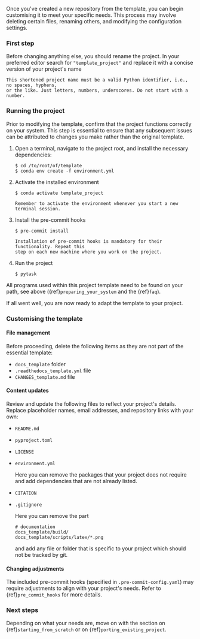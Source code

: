 Once you've created a new repository from the template, you can begin customising it to
meet your specific needs. This process may involve deleting certain files, renaming
others, and modifying the configuration settings.

### First step

Before changing anything else, you should rename the project. In your preferred editor
search for `"template_project"` and replace it with a concise version of your project's
name

```{warning}
This shortened project name must be a valid Python identifier, i.e., no spaces, hyphens,
or the like. Just letters, numbers, underscores. Do not start with a number.
```

### Running the project

Prior to modifying the template, confirm that the project functions correctly on your
system. This step is essential to ensure that any subsequent issues can be attributed to
changes you make rather than the original template.

1. Open a terminal, navigate to the project root, and install the necessary
   dependencies:

   ```console
   $ cd /to/root/of/template
   $ conda env create -f environment.yml
   ```

1. Activate the installed environment

   ```console
   $ conda activate template_project
   ```

   ```{note}
   Remember to activate the environment whenever you start a new terminal session.
   ```

1. Install the pre-commit hooks

   ```console
   $ pre-commit install
   ```

   ```{note}
   Installation of pre-commit hooks is mandatory for their functionality. Repeat this
   step on each new machine where you work on the project.
   ```

1. Run the project

   ```console
   $ pytask
   ```

All programs used within this project template need to be found on your path, see above
({ref}`preparing_your_system` and the {ref}`faq`).

If all went well, you are now ready to adapt the template to your project.

### Customising the template

#### File management

Before proceeding, delete the following items as they are not part of the essential
template:

- `docs_template` folder
- `.readthedocs_template.yml` file
- `CHANGES_template.md` file

#### Content updates

Review and update the following files to reflect your project's details. Replace
placeholder names, email addresses, and repository links with your own:

- `README.md`

- `pyproject.toml`

- `LICENSE`

- `environment.yml`

  Here you can remove the packages that your project does not require and add
  dependencies that are not already listed.

- `CITATION`

- `.gitignore`

  Here you can remove the part

  ```
  # documentation
  docs_template/build/
  docs_template/scripts/latex/*.png
  ```

  and add any file or folder that is specific to your project which should not be
  tracked by git.

#### Changing adjustments

The included pre-commit hooks (specified in `.pre-commit-config.yaml`) may require
adjustments to align with your project's needs. Refer to {ref}`pre_commit_hooks` for
more details.

### Next steps

Depending on what your needs are, move on with the section on
{ref}`starting_from_scratch` or on {ref}`porting_existing_project`.
